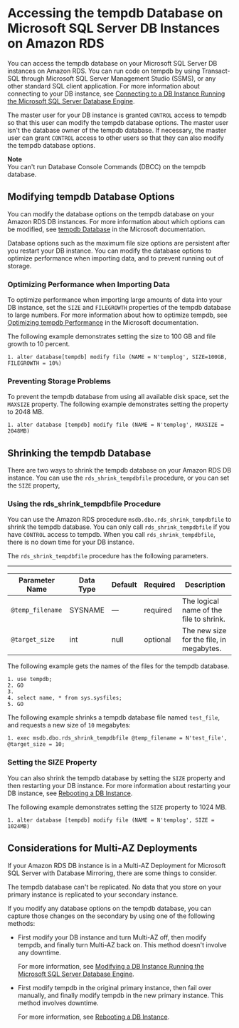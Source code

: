 # Accessing the tempdb Database on Microsoft SQL Server DB Instances on Amazon RDS<a name="SQLServer.TempDB"></a>

You can access the tempdb database on your Microsoft SQL Server DB instances on Amazon RDS\. You can run code on tempdb by using Transact\-SQL through Microsoft SQL Server Management Studio \(SSMS\), or any other standard SQL client application\. For more information about connecting to your DB instance, see [Connecting to a DB Instance Running the Microsoft SQL Server Database Engine](USER_ConnectToMicrosoftSQLServerInstance.md)\. 

The master user for your DB instance is granted `CONTROL` access to tempdb so that this user can modify the tempdb database options\. The master user isn't the database owner of the tempdb database\. If necessary, the master user can grant `CONTROL` access to other users so that they can also modify the tempdb database options\. 

**Note**  
You can't run Database Console Commands \(DBCC\) on the tempdb database\. 

## Modifying tempdb Database Options<a name="SQLServer.TempDB.Modifying"></a>

You can modify the database options on the tempdb database on your Amazon RDS DB instances\. For more information about which options can be modified, see [tempdb Database](https://msdn.microsoft.com/en-us/library/ms190768%28v=sql.120%29.aspx) in the Microsoft documentation\. 

Database options such as the maximum file size options are persistent after you restart your DB instance\. You can modify the database options to optimize performance when importing data, and to prevent running out of storage\. 

### Optimizing Performance when Importing Data<a name="SQLServer.TempDB.Modifying.Import"></a>

To optimize performance when importing large amounts of data into your DB instance, set the `SIZE` and `FILEGROWTH` properties of the tempdb database to large numbers\. For more information about how to optimize tempdb, see [Optimizing tempdb Performance](https://technet.microsoft.com/en-us/library/ms175527%28v=sql.120%29.aspx) in the Microsoft documentation\. 

The following example demonstrates setting the size to 100 GB and file growth to 10 percent\. 

```
1. alter database[tempdb] modify file (NAME = N'templog', SIZE=100GB, FILEGROWTH = 10%)
```

### Preventing Storage Problems<a name="SQLServer.TempDB.Modifying.Full"></a>

To prevent the tempdb database from using all available disk space, set the `MAXSIZE` property\. The following example demonstrates setting the property to 2048 MB\. 

```
1. alter database [tempdb] modify file (NAME = N'templog', MAXSIZE = 2048MB)
```

## Shrinking the tempdb Database<a name="SQLServer.TempDB.Shrinking"></a>

There are two ways to shrink the tempdb database on your Amazon RDS DB instance\. You can use the `rds_shrink_tempdbfile` procedure, or you can set the `SIZE` property, 

### Using the rds\_shrink\_tempdbfile Procedure<a name="SQLServer.TempDB.Shrinking.Proc"></a>

You can use the Amazon RDS procedure `msdb.dbo.rds_shrink_tempdbfile` to shrink the tempdb database\. You can only call `rds_shrink_tempdbfile` if you have `CONTROL` access to tempdb\. When you call `rds_shrink_tempdbfile`, there is no down time for your DB instance\. 

The `rds_shrink_tempdbfile` procedure has the following parameters\. 


****  

| Parameter Name | Data Type | Default | Required | Description | 
| --- | --- | --- | --- | --- | 
| `@temp_filename` | SYSNAME | — | required | The logical name of the file to shrink\. | 
| `@target_size` | int | null | optional | The new size for the file, in megabytes\. | 

The following example gets the names of the files for the tempdb database\. 

```
1. use tempdb;
2. GO
3. 
4. select name, * from sys.sysfiles;
5. GO
```

The following example shrinks a tempdb database file named `test_file`, and requests a new size of `10` megabytes: 

```
1. exec msdb.dbo.rds_shrink_tempdbfile @temp_filename = N'test_file', @target_size = 10;
```

### Setting the SIZE Property<a name="SQLServer.TempDB.Shrinking.Size"></a>

You can also shrink the tempdb database by setting the `SIZE` property and then restarting your DB instance\. For more information about restarting your DB instance, see [Rebooting a DB Instance](USER_RebootInstance.md)\. 

The following example demonstrates setting the `SIZE` property to 1024 MB\. 

```
1. alter database [tempdb] modify file (NAME = N'templog', SIZE = 1024MB)
```

## Considerations for Multi\-AZ Deployments<a name="SQLServer.TempDB.MAZ"></a>

If your Amazon RDS DB instance is in a Multi\-AZ Deployment for Microsoft SQL Server with Database Mirroring, there are some things to consider\. 

The tempdb database can't be replicated\. No data that you store on your primary instance is replicated to your secondary instance\. 

If you modify any database options on the tempdb database, you can capture those changes on the secondary by using one of the following methods: 
+ First modify your DB instance and turn Multi\-AZ off, then modify tempdb, and finally turn Multi\-AZ back on\. This method doesn't involve any downtime\. 

  For more information, see [Modifying a DB Instance Running the Microsoft SQL Server Database Engine](USER_ModifyInstance.SQLServer.md)\. 
+ First modify tempdb in the original primary instance, then fail over manually, and finally modify tempdb in the new primary instance\. This method involves downtime\. 

  For more information, see [Rebooting a DB Instance](USER_RebootInstance.md)\. 